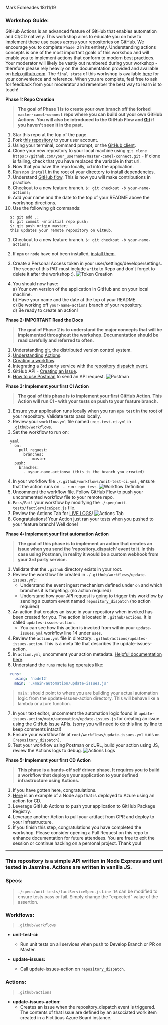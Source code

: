 Mark Edmeades 18/11/19


### Workshop Guide:

GitHub Actions is an advanced feature of GitHub that enables automation and CI/CD natively. This workshop aims to educate you on how to implement these use cases across your repositories on GitHub. We encourage you to complete `Phase 2` in its entirety. Understanding actions concepts is one of the most important goals of this workshop and will enable you to implement actions that conform to modern best practices. Your moderator will likely be vastly out numbered during your workshop - therefore please rely heavily on the documentation provided and available on [help.github.com](https://help.github.com/en). The `final state` of this workshop is available [here](https://github.com/WRK2009-Workflow/master-camel-connect) for your convenience and reference. When you are complete, feel free to ask for feedback from your moderator and remember the best way to learn is to teach!

**Phase 1: Repo Creation**
  > **The goal of Phase 1 is to create your own branch off the forked `master-camel-connect` repo where you can build out your own GitHub Actions. You will also be introduced to the GitHub Flow and [Git](https://git-scm.com/book/en/v2/Getting-Started-What-is-Git%3F) if you haven't seen it in the past.**
  1. Star this repo at the top of the page.
  1. Fork [this repository](https://github.com/WRK2009-Workflow/master-camel-connect) to your user account.
  1. Using your terminal, command prompt, or the [GitHub client](https://desktop.github.com).
  1. Clone your new repository to your local machine using `git clone https://github.com/your_username/master-camel-connect.git`
    - If clone is failing, check that you have replaced the variable in that url.
  1. Now that you have the repo locally, cd into the application.
  1. Run `npm install` in the root of your directory to install dependencies.
  1. Understand [GitHub flow](https://guides.github.com/introduction/flow/). This is how you will make contributions in practice.
  1. Checkout to a new feature branch. `$: git checkout -b your-name-actions;`
  1. Add your name and the date to the top of your README above the workshop directions.
  1. Use the following git commands: 
  ```  
    $: git add .;  
    $: git commit -m'initial repo push;  
    $: git push origin master;  
    this updates your remote repository on GitHub.  
  ```  
  1. Checkout to a new feature branch. `$: git checkout -b your-name-actions;`

  1. If `npm` or `node` have not been installed, [install them](https://www.guru99.com/download-install-node-js.html).
  1. Create a Personal Access token in your user/settings/developersettings. The scope of this PAT must include `write` to Repo and don't forget to delete it after the workshop :).
  ![Token Creation](/images/token.png)
  1. You should now have:  
    a) Your own version of the application in GitHub and on your local machine.   
    b) Have your name and the date at the top of your README.     
    c) Be working off `your-name-actions` branch of your repository.  
    d) Be ready to create an action!  

**Phase 2: IMPORTANT Read the Docs**
  > **The goal of Phase 2 is to understand the major concepts that will be implemented throughout the workshop. Documentation should be read carefully and referred to often.**
  1. Understanding [git](https://git-scm.com/book/en/v2/Getting-Started-What-is-Git%3F), the distributed version control system.
  1. [Understanding Actions](https://help.github.com/en/github/automating-your-workflow-with-github-actions/about-github-actions#core-concepts-for-github-actions).
  1. [Creating a workflow](https://help.github.com/en/github/automating-your-workflow-with-github-actions/configuring-a-workflow).
  1. Integrating a 3rd party service with the [repository dispatch event](https://developer.github.com/v3/repos/#create-a-repository-dispatch-event).
  1. GitHub API - [Creating an Issue](https://developer.github.com/v3/issues/).
  1. [How to use Postman](https://learning.getpostman.com/getting-started/) to send an API request.
  ![Postman](/images/postman.png)

**Phase 3: Implement your first CI Action**
  > **The goal of this phase is to implement your first GitHub Action. This Action will run CI - with your tests on push to your feature branch.**
  1. Ensure your application runs locally when you run `npm test` in the root of your repository. Validate tests pass locally.
  2. Review your `workflow.yml` file named `unit-test-ci.yml` in `.github/workflows`.
  3. Set the workflow to run on:
  
```
  yaml
    on:
      pull_request:
        branches:
          - master
    push:
      branches:
        - <your-name-actions> (this is the branch you created)
  ```
    
  4. In your workflow file `./.github/workflows/unit-test-ci.yml` , ensure that the action runs on ` - run: npm test`.
  ![Workflow Definition](/images/workflow.png)
  5. Uncomment the workflow file. Follow GitHub Flow to push your uncommented workflow file to your remote repo.
  6. `Pass/Fail` your workflow by modifying the `./spec/unit-tests/factServiceSpec.js` file.
  7. Review the Actions Tab for [LIVE LOGS](https://github.blog/2019-08-08-github-actions-now-supports-ci-cd/)!
  ![Actions Tab](/images/actiontab.png)
  8. Congratulations! Your Action just ran your tests when you pushed to your feature branch! Well done!

**Phase 4: Implement your first automation Action**
  > **The goal of this phase is to implement an action that creates an issue when you send the 'repository_dispatch' event to it. In this case using Postman, in reality it would be a custom webhook from your 3rd party service.**
  1. Validate that the `.github` directory exists in your root.
  2. Review the workflow file created in `./.github/workflows/update-issues.yml`:
     - Understand the event ingest mechanism defined under `on` and which branches it is targeting. (no action required)
     - Understand how your API request is going to trigger this workflow by sending a custom event named `repository_dispatch` (no action required)
  3. An action that creates an issue in your repository when invoked has been created for you. The action is located in `.github/actions`. It is called `updates-issues-action`.
     - You can see how this action is invoked from within your `update-issues.yml` workflow line 14 under `uses`.
  4. Review the `action.yml` file in directory: `.github/actions/updates-issues-action`. This is a meta file that describes the update-issues-action.
  5. In `action.yml`, uncomment your action metadata. [Helpful documentation here](https://help.github.com/en/github/automating-your-workflow-with-github-actions/metadata-syntax-for-github-actions).
  6. Understand the `runs` meta tag operates like:
  
  ```yaml
    runs:
      using: 'node12'
      main: './main/automation/update-issues.js'
  ```    
    
> `main:` should point to where you are building your actual automation logic from the update-issues-action directory. This will behave like a lambda or azure function.

  7. In your text editor, uncomment the automation logic found in `update-issues-action/main/automation/update-issues.js` for creating an issue using the GitHub Issue APIs. (sorry you will need to do this line by line to keep comments intact!)
  8. Ensure your workflow file at `root/workflows/update-issues.yml` runs `on [repository_dispatch]`.
  9. Test your workflow using Postman or cURL, build your action using JS, review the Actions logs to debug.
  ![Actions Logs](/images/actionlogs.png)

**Phase 5: Implement your first CD Action**
  > **This phase is a hands-off self driven phase. It requires you to build a workflow that deploys your application to your defined infrastructure using Actions.**
  1. If you have gotten here, congratulations.
  1. [Here](https://github.com/alwell-kevin/calculator) is an example of a Node app that is deployed to Azure using an action for CD.
  1. Leverage GitHub Actions to push your application to GitHub Package Registry.
  1. Leverage another Action to pull your artifact from GPR and deploy to your Infrastructure.
  1. If you finish this step, congratulations you have completed the workshop. Please consider opening a Pull Request on this repo to enhance documentation for future attendees. You are free to exit the session or continue hacking on a personal project. Thank you!

-------

### This repository is a simple API written in Node Express and unit tested in Jasmine. Actions are written in vanilla JS.

### Specs:
> `./specs/unit-tests/factServiceSpec.js`
> `Line 16` can be modified to ensure tests pass or fail. Simply change the "expected" value of the assertion.

### Workflows:
> `.github/workflows`

- **unit-test-ci:**
  - Run unit tests on all services when push to Develop Branch or PR on Master.

- **update-issues:**
  - Call update-issues-action on `repository_dispatch`.

### Actions:
> `.github/actions`

- **update-issues-action:**
  - Creates an issue when the repository_dispatch event is triggered. The contents of that Issue are defined by an associated work item created in a Fictitious Azure Board instance.
